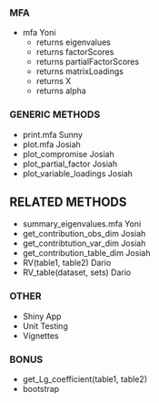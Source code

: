 ### MFA

* mfa Yoni
  * returns eigenvalues
  * returns factorScores
  * returns partialFactorScores
  * returns matrixLoadings
  * returns X 
  * returns alpha

### GENERIC METHODS

* print.mfa Sunny
* plot.mfa Josiah
* plot_compromise Josiah
* plot_partial_factor Josiah
* plot_variable_loadings Josiah

## RELATED METHODS

* summary_eigenvalues.mfa Yoni
* get_contribution_obs_dim Josiah
* get_contribtution_var_dim Josiah
* get_contribution_table_dim Josiah
* RV(table1, table2) Dario
* RV_table(dataset, sets) Dario

### OTHER 

* Shiny App
* Unit Testing
* Vignettes



### BONUS

* get_Lg_coefficient(table1, table2)
* bootstrap